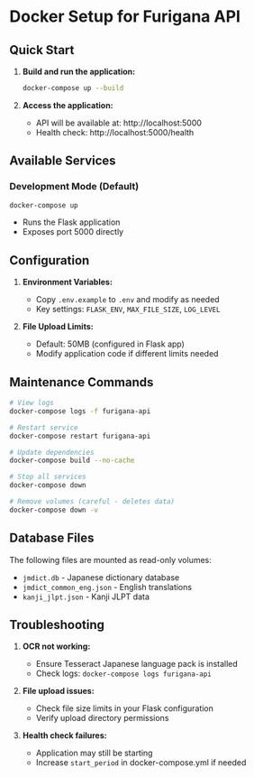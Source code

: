 # Docker Setup for Furigana API

## Quick Start

1. **Build and run the application:**
   ```bash
   docker-compose up --build
   ```

2. **Access the application:**
   - API will be available at: http://localhost:5000
   - Health check: http://localhost:5000/health

## Available Services

### Development Mode (Default)
```bash
docker-compose up
```
- Runs the Flask application
- Exposes port 5000 directly

## Configuration

1. **Environment Variables:**
   - Copy `.env.example` to `.env` and modify as needed
   - Key settings: `FLASK_ENV`, `MAX_FILE_SIZE`, `LOG_LEVEL`

2. **File Upload Limits:**
   - Default: 50MB (configured in Flask app)
   - Modify application code if different limits needed

## Maintenance Commands

```bash
# View logs
docker-compose logs -f furigana-api

# Restart service
docker-compose restart furigana-api

# Update dependencies
docker-compose build --no-cache

# Stop all services
docker-compose down

# Remove volumes (careful - deletes data)
docker-compose down -v
```

## Database Files

The following files are mounted as read-only volumes:
- `jmdict.db` - Japanese dictionary database
- `jmdict_common_eng.json` - English translations
- `kanji_jlpt.json` - Kanji JLPT data

## Troubleshooting

1. **OCR not working:**
   - Ensure Tesseract Japanese language pack is installed
   - Check logs: `docker-compose logs furigana-api`

2. **File upload issues:**
   - Check file size limits in your Flask configuration
   - Verify upload directory permissions

3. **Health check failures:**
   - Application may still be starting
   - Increase `start_period` in docker-compose.yml if needed